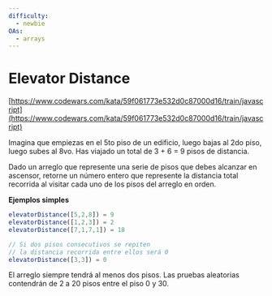 ```yaml
---
difficulty:
  - newbie
OAs:
  - arrays
---
```


# Elevator Distance

[https://www.codewars.com/kata/59f061773e532d0c87000d16/train/javascript](https://www.codewars.com/kata/59f061773e532d0c87000d16/train/javascript)

Imagina que empiezas en el 5to piso de un edificio, luego bajas al 2do piso, 
luego subes al 8vo. Has viajado un total de 3 + 6 = 9 pisos de distancia.

Dado un arreglo que represente una serie de pisos que debes alcanzar en ascensor, 
retorne un número entero que represente la distancia total recorrida al visitar
cada uno de los pisos del arreglo en orden.

__Ejemplos simples__

```js
elevatorDistance([5,2,8]) = 9
elevatorDistance([1,2,3]) = 2
elevatorDistance([7,1,7,1]) = 18

// Si dos pisos consecutivos se repiten
// la distancia recorrida entre ellos será 0
elevatorDistance([3,3]) = 0
```

El arreglo siempre tendrá al menos dos pisos.
Las pruebas aleatorias contendrán de 2 a 20 pisos entre el piso 0 y 30.
